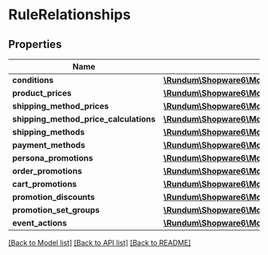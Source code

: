 # RuleRelationships

## Properties
Name | Type | Description | Notes
------------ | ------------- | ------------- | -------------
**conditions** | [**\Rundum\Shopware6\Model\RuleRelationshipsConditions**](RuleRelationshipsConditions.md) |  | [optional] 
**product_prices** | [**\Rundum\Shopware6\Model\RuleRelationshipsProductPrices**](RuleRelationshipsProductPrices.md) |  | [optional] 
**shipping_method_prices** | [**\Rundum\Shopware6\Model\RuleRelationshipsShippingMethodPrices**](RuleRelationshipsShippingMethodPrices.md) |  | [optional] 
**shipping_method_price_calculations** | [**\Rundum\Shopware6\Model\RuleRelationshipsShippingMethodPriceCalculations**](RuleRelationshipsShippingMethodPriceCalculations.md) |  | [optional] 
**shipping_methods** | [**\Rundum\Shopware6\Model\RuleRelationshipsShippingMethods**](RuleRelationshipsShippingMethods.md) |  | [optional] 
**payment_methods** | [**\Rundum\Shopware6\Model\RuleRelationshipsPaymentMethods**](RuleRelationshipsPaymentMethods.md) |  | [optional] 
**persona_promotions** | [**\Rundum\Shopware6\Model\RuleRelationshipsPersonaPromotions**](RuleRelationshipsPersonaPromotions.md) |  | [optional] 
**order_promotions** | [**\Rundum\Shopware6\Model\RuleRelationshipsOrderPromotions**](RuleRelationshipsOrderPromotions.md) |  | [optional] 
**cart_promotions** | [**\Rundum\Shopware6\Model\RuleRelationshipsCartPromotions**](RuleRelationshipsCartPromotions.md) |  | [optional] 
**promotion_discounts** | [**\Rundum\Shopware6\Model\RuleRelationshipsPromotionDiscounts**](RuleRelationshipsPromotionDiscounts.md) |  | [optional] 
**promotion_set_groups** | [**\Rundum\Shopware6\Model\RuleRelationshipsPromotionSetGroups**](RuleRelationshipsPromotionSetGroups.md) |  | [optional] 
**event_actions** | [**\Rundum\Shopware6\Model\RuleRelationshipsEventActions**](RuleRelationshipsEventActions.md) |  | [optional] 

[[Back to Model list]](../../README.md#documentation-for-models) [[Back to API list]](../../README.md#documentation-for-api-endpoints) [[Back to README]](../../README.md)

